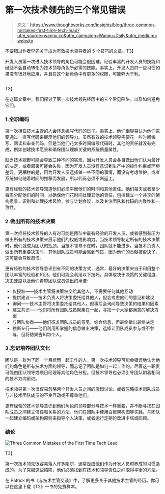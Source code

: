 # 第一次技术领先的三个常见错误

> 原文：<https://www.thoughtworks.com/insights/blog/three-common-mistakes-first-time-tech-lead?utm_source=wanqu.co&utm_campaign=Wanqu+Daily&utm_medium=website>

不要错过作者早先关于成为有效技术领导者的 5 个技巧的文章。T3】

开发人员第一次进入技术领导的角色可能会很困难。经验丰富的开发人员的技能和经验不会自动转化为技术领导角色所必需的技能。事实上，开发人员的一些习惯如果没有很好地应用，并且在这个新角色中有更多的权限，可能弊大于利。

<noscript><img alt="" class="image-retina_ready" src="img/b7edb76334b896455b9fc353158297bd.png" data-original-src="https://insights-images.thoughtworks.com/ArticleImages001_d3d8f0ab9fc78fe632ba878b1ea0ee9a.png"/></noscript>

T3】

在这篇文章中，我们探讨了第一次技术领先经历中的三个常见陷阱，以及如何避免它们。

### 1.全职编码

第一次担任技术主管的人会怀念编写代码的日子。事实上，他们很容易认为他们需要通过一直写代码来展示他们的领导力。虽然有效的技术领导需要花一些时间编写、阅读和审查代码，但是当他们花太多时间编写代码时，其他的责任就没有完成，例如创建技术愿景和确保团队理解关键的系统质量属性。

缺乏技术视野可能会导致三种不同的实现，因为开发人员会各自做出他们认为最好的决定，或者部署可能会失败，因为开发人员没有意识到生产中的操作约束或环境差异。更糟糕的是，因为开发人员选择做一些不同的事情，而没有考虑维护，或者系统如何随着时间的推移而发展，所以代码必须不断返工。

更有经验的技术领导知道他们必须平衡他们的时间和其他责任。他们每天或者至少每周分配他们的时间，以确保他们花时间处理其他的责任，包括建立一个共享的架构愿景，识别和处理技术风险，参与计划会议，以及关注团队和代码的内聚性和一致性。

### 2.做出所有的技术决策

第一次担任技术领导的人有时可能是团队中最有经验的开发人员，或者感到有压力做出所有的技术决策来展示他们的权威或影响力。当技术领导制定所有的技术决策时，他们就成为团队的瓶颈，当技术领导不在时，团队就不能进步。当技术负责人做出所有重要决策时，其他团队成员可能会感到气馁，因为他们的贡献被否决了，这可能会导致怨恨。

更有经验的技术领导意识到有不同的决策方式，通常，最好的决策来自于利用整个团队丰富的经验和知识。他们可能会利用以下技巧，具体取决于决策的关键程度、决策速度以及他们希望团队成员做出的承诺:

*   仅授权——技术主管将决策权交给其他人，不需要任何其他互动
*   提供建议——技术负责人将决策委托给其他人，但会考虑他们的意见和建议
*   询问——技术主管将决策委托给其他人，但事后会询问导致决策的结果和因素
*   建立共识——他们将所有团队成员聚集在一起，寻找一个大家都满意的解决方案
*   与团队协商——他们征求团队成员的意见，综合信息，但最终做出最终决定
*   独断专行——他们利用所掌握的信息做出决策，选择让团队成员参与或不参与，但将结果告知每个人。

### 3.忘记培养团队文化

团队是一群为了同一个目标而一起工作的人。第一次技术领导可能会错误地认为他们的角色是所有技术方面的领导，而忘记了团队是如何一起工作的。尽管这一职责可能由团队领导或项目经理等其他角色分担，但技术领导也必须引导团队朝着相同的技术方向前进。

技术领导第一次很容易忽略两个开发人员之间的激烈讨论，或者忽略技术团队成员与非技术团队成员的不良互动或不尊重他们。

更有经验的技术领导意识到他们角色的领导部分与技术一样重要，并不断寻找在团队成员之间建立信任和关系的方法。他们在团队中使用白板架构图等实践，与团队一起建立编码或架构原则来指导个人决策，或者运行定期的改进卡塔或回顾。

### 结论

<noscript><img alt="Three Common Mistakes of the First Time Tech Lead" class="image-retina_ready" src="img/7e35725c980db3b6982e451535aa86cd.png" data-original-src="https://insights-images.thoughtworks.com/mistake876597_1920_848b05bba23d870d49437e1e55c94558.jpg"/></noscript>

T3】

第一次技术领先很容易落入许多陷阱，通常是由他们作为开发人员时养成的习惯造成的。为了克服这些陷阱，他们必须找到在技术和领导责任之间取得平衡的方法。

在 Patrick 的书《与技术主管交谈》中，了解更多关于其他技术主管的经历。你可以在这里下载《T2》一书的免费样本。​